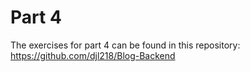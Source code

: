 # Part 4

The exercises for part 4 can be found in this repository:
https://github.com/djl218/Blog-Backend